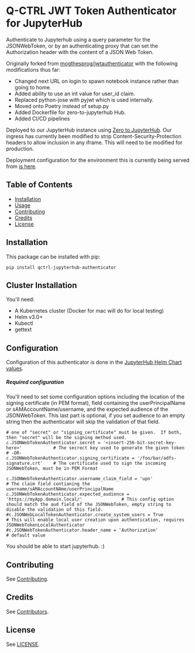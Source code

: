 # Q-CTRL JWT Token Authenticator for JupyterHub

Authenticate to Jupyterhub using a query parameter for the JSONWebToken, or by an authenticating proxy that can set the Authorization header with the content of a JSON Web Token.

Originally forked from [mogthesprog/jwtauthenticator](https://github.com/mogthesprog/jwtauthenticator) with the following modifications thus far:

- Changed next URL on login to spawn notebook instance rather than going to home.
- Added ability to use an int value for user_id claim.
- Replaced python-jose with pyjwt which is used internally.
- Moved onto Poetry instead of setup.py
- Added Dockerfile for zero-to-jupyterhub Hub.
- Added CI/CD pipelines

Deployed to our JupyterHub instance using [Zero to JupyterHub](https://zero-to-jupyterhub.readthedocs.io). Our ingress has currently been modified to strip Content-Security-Protection headers to allow inclusion in any iframe. This will need to be modified for production.

Deployment configuration for the environment this is currently being served from [is here](https://github.com/qctrl/jupyterhub-deploy/tree/master/front-end-research).

## Table of Contents

- [Installation](#installation)
- [Usage](#usage)
- [Contributing](#contributing)
- [Credits](#credits)
- [License](#license)

## Installation

This package can be installed with pip:

```
pip install qctrl-jupyterhub-authenticator
```

## Cluster Installation

You'll need:
- A Kubernetes cluster (Docker for mac will do for local testing)
- Helm v3.0+
- Kubectl
- gettext


## Configuration

Configuration of this authenticator is done in the [JupyterHub Helm Chart values](https://github.com/qctrl/jupyterhub-deploy/blob/master/front-end-research/config.yaml).

##### Required configuration

You'll need to set some configuration options including the location of the signing certificate (in PEM format), field containing the userPrincipalName or sAMAccountName/username, and the expected audience of the JSONWebToken. This last part is optional, if you set audience to an empty string then the authenticator will skip the validation of that field.

```
# one of "secret" or "signing_certificate" must be given.  If both, then "secret" will be the signing method used.
c.JSONWebTokenAuthenticator.secret = '<insert-256-bit-secret-key-here>'            # The secrect key used to generate the given token
# -OR-
c.JSONWebTokenAuthenticator.signing_certificate = '/foo/bar/adfs-signature.crt'    # The certificate used to sign the incoming JSONWebToken, must be in PEM Format

c.JSONWebTokenAuthenticator.username_claim_field = 'upn'                           # The claim field contianing the username/sAMAccountNAme/userPrincipalName
c.JSONWebTokenAuthenticator.expected_audience = 'https://myApp.domain.local/'               # This config option should match the aud field of the JSONWebToken, empty string to disable the validation of this field.
#c.JSONWebLocalTokenAuthenticator.create_system_users = True                       # This will enable local user creation upon authentication, requires JSONWebTokenLocalAuthenticator
#c.JSONWebTokenAuthenticator.header_name = 'Authorization'                         # default value
```

You should be able to start jupyterhub. :)

## Contributing

See [Contributing](https://github.com/qctrl/.github/blob/master/CONTRIBUTING.md).

## Credits

See [Contributors](https://github.com/qctrl/api2/graphs/contributors).

## License

See [LICENSE](LICENSE).
